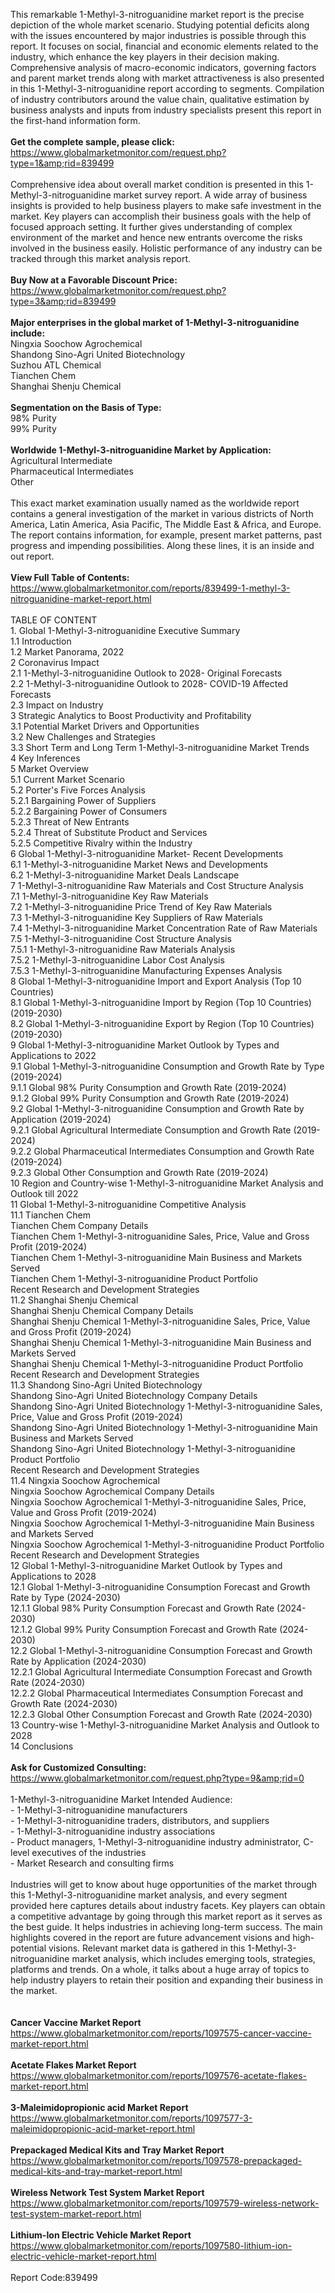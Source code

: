This remarkable 1-Methyl-3-nitroguanidine market report is the precise depiction of the whole market scenario. Studying potential deficits along with the issues encountered by major industries is possible through this report. It focuses on social, financial and economic elements related to the industry, which enhance the key players in their decision making. Comprehensive analysis of macro-economic indicators, governing factors and parent market trends along with market attractiveness is also presented in this 1-Methyl-3-nitroguanidine report according to segments. Compilation of industry contributors around the value chain, qualitative estimation by business analysts and inputs from industry specialists present this report in the first-hand information form. <br /><br /><strong>Get the complete sample, please click:</strong><br /><a href="https://www.globalmarketmonitor.com/request.php?type=1&amp;rid=839499">https://www.globalmarketmonitor.com/request.php?type=1&amp;rid=839499</a><br /><br />Comprehensive idea about overall market condition is presented in this 1-Methyl-3-nitroguanidine market survey report. A wide array of business insights is provided to help business players to make safe investment in the market. Key players can accomplish their business goals with the help of focused approach setting. It further gives understanding of complex environment of the market and hence new entrants overcome the risks involved in the business easily. Holistic performance of any industry can be tracked through this market analysis report. <br /><br /><strong>Buy Now at a Favorable Discount Price:</strong><br /><a href="https://www.globalmarketmonitor.com/request.php?type=3&amp;rid=839499">https://www.globalmarketmonitor.com/request.php?type=3&amp;rid=839499</a><br /><br /><strong>Major enterprises in the global market of 1-Methyl-3-nitroguanidine include:</strong><br /> Ningxia Soochow Agrochemical <br />Shandong Sino-Agri United Biotechnology <br />Suzhou ATL Chemical <br />Tianchen Chem <br />Shanghai Shenju Chemical <br /><br /><strong>Segmentation on the Basis of Type:</strong><br />98% Purity <br />99% Purity <br /><br /><strong>Worldwide 1-Methyl-3-nitroguanidine Market by Application:</strong><br />Agricultural Intermediate <br />Pharmaceutical Intermediates <br />Other <br /><br />This exact market examination usually named as the worldwide report contains a general investigation of the market in various districts of North America, Latin America, Asia Pacific, The Middle East &amp; Africa, and Europe. The report contains information, for example, present market patterns, past progress and impending possibilities. Along these lines, it is an inside and out report.<br /><br /><strong>View Full Table of Contents:</strong><br /><a href="https://www.globalmarketmonitor.com/reports/839499-1-methyl-3-nitroguanidine-market-report.html">https://www.globalmarketmonitor.com/reports/839499-1-methyl-3-nitroguanidine-market-report.html</a><br /><br />TABLE OF CONTENT<br />1. Global 1-Methyl-3-nitroguanidine Executive Summary<br />1.1 Introduction<br />1.2 Market Panorama, 2022<br />2 Coronavirus Impact<br />2.1 1-Methyl-3-nitroguanidine Outlook to 2028- Original Forecasts<br />2.2 1-Methyl-3-nitroguanidine Outlook to 2028- COVID-19 Affected Forecasts<br />2.3 Impact on Industry<br />3 Strategic Analytics to Boost Productivity and Profitability<br />3.1 Potential Market Drivers and Opportunities<br />3.2 New Challenges and Strategies<br />3.3 Short Term and Long Term 1-Methyl-3-nitroguanidine Market Trends<br />4 Key Inferences<br />5 Market Overview<br />5.1 Current Market Scenario<br />5.2 Porter's Five Forces Analysis<br />5.2.1 Bargaining Power of Suppliers<br />5.2.2 Bargaining Power of Consumers<br />5.2.3 Threat of New Entrants<br />5.2.4 Threat of Substitute Product and Services<br />5.2.5 Competitive Rivalry within the Industry<br />6 Global 1-Methyl-3-nitroguanidine Market- Recent Developments<br />6.1 1-Methyl-3-nitroguanidine Market News and Developments<br />6.2 1-Methyl-3-nitroguanidine Market Deals Landscape<br />7 1-Methyl-3-nitroguanidine Raw Materials and Cost Structure Analysis<br />7.1 1-Methyl-3-nitroguanidine Key Raw Materials<br />7.2 1-Methyl-3-nitroguanidine Price Trend of Key Raw Materials<br />7.3 1-Methyl-3-nitroguanidine Key Suppliers of Raw Materials<br />7.4 1-Methyl-3-nitroguanidine Market Concentration Rate of Raw Materials<br />7.5 1-Methyl-3-nitroguanidine Cost Structure Analysis<br />7.5.1 1-Methyl-3-nitroguanidine Raw Materials Analysis<br />7.5.2 1-Methyl-3-nitroguanidine Labor Cost Analysis<br />7.5.3 1-Methyl-3-nitroguanidine Manufacturing Expenses Analysis<br />8 Global 1-Methyl-3-nitroguanidine Import and Export Analysis (Top 10 Countries)<br />8.1 Global 1-Methyl-3-nitroguanidine Import by Region (Top 10 Countries) (2019-2030)<br />8.2 Global 1-Methyl-3-nitroguanidine Export by Region (Top 10 Countries) (2019-2030)<br />9 Global 1-Methyl-3-nitroguanidine Market Outlook by Types and Applications to 2022<br />9.1 Global 1-Methyl-3-nitroguanidine Consumption and Growth Rate by Type (2019-2024)<br />9.1.1 Global 98% Purity Consumption and Growth Rate (2019-2024)<br />9.1.2 Global 99% Purity Consumption and Growth Rate (2019-2024)<br />9.2 Global 1-Methyl-3-nitroguanidine Consumption and Growth Rate by Application (2019-2024)<br />9.2.1  Global Agricultural Intermediate Consumption and Growth Rate (2019-2024)<br />9.2.2  Global Pharmaceutical Intermediates Consumption and Growth Rate (2019-2024)<br />9.2.3  Global Other Consumption and Growth Rate (2019-2024)<br />10 Region and Country-wise 1-Methyl-3-nitroguanidine Market Analysis and Outlook till 2022<br />11 Global 1-Methyl-3-nitroguanidine Competitive Analysis<br />11.1 Tianchen Chem<br />Tianchen Chem Company Details<br />Tianchen Chem 1-Methyl-3-nitroguanidine Sales, Price, Value and Gross Profit (2019-2024)<br />Tianchen Chem 1-Methyl-3-nitroguanidine Main Business and Markets Served<br />Tianchen Chem 1-Methyl-3-nitroguanidine Product Portfolio<br />Recent Research and Development Strategies<br />11.2 Shanghai Shenju Chemical<br />Shanghai Shenju Chemical Company Details<br />Shanghai Shenju Chemical 1-Methyl-3-nitroguanidine Sales, Price, Value and Gross Profit (2019-2024)<br />Shanghai Shenju Chemical 1-Methyl-3-nitroguanidine Main Business and Markets Served<br />Shanghai Shenju Chemical 1-Methyl-3-nitroguanidine Product Portfolio<br />Recent Research and Development Strategies<br />11.3 Shandong Sino-Agri United Biotechnology<br />Shandong Sino-Agri United Biotechnology Company Details<br />Shandong Sino-Agri United Biotechnology 1-Methyl-3-nitroguanidine Sales, Price, Value and Gross Profit (2019-2024)<br />Shandong Sino-Agri United Biotechnology 1-Methyl-3-nitroguanidine Main Business and Markets Served<br />Shandong Sino-Agri United Biotechnology 1-Methyl-3-nitroguanidine Product Portfolio<br />Recent Research and Development Strategies<br />11.4 Ningxia Soochow Agrochemical<br />Ningxia Soochow Agrochemical Company Details<br />Ningxia Soochow Agrochemical 1-Methyl-3-nitroguanidine Sales, Price, Value and Gross Profit (2019-2024)<br />Ningxia Soochow Agrochemical 1-Methyl-3-nitroguanidine Main Business and Markets Served<br />Ningxia Soochow Agrochemical 1-Methyl-3-nitroguanidine Product Portfolio<br />Recent Research and Development Strategies<br />12 Global 1-Methyl-3-nitroguanidine Market Outlook by Types and Applications to 2028<br />12.1 Global 1-Methyl-3-nitroguanidine Consumption Forecast and Growth Rate by Type (2024-2030)<br />12.1.1 Global 98% Purity Consumption Forecast and Growth Rate (2024-2030)<br />12.1.2 Global 99% Purity Consumption Forecast and Growth Rate (2024-2030)<br />12.2 Global 1-Methyl-3-nitroguanidine Consumption Forecast and Growth Rate by Application (2024-2030)<br />12.2.1 Global Agricultural Intermediate Consumption Forecast and Growth Rate (2024-2030)<br />12.2.2 Global Pharmaceutical Intermediates Consumption Forecast and Growth Rate (2024-2030)<br />12.2.3 Global Other Consumption Forecast and Growth Rate (2024-2030)<br />13 Country-wise 1-Methyl-3-nitroguanidine Market Analysis and Outlook to 2028<br />14 Conclusions<br /><br /><strong>Ask for Customized Consulting:</strong><br /><a href="https://www.globalmarketmonitor.com/request.php?type=9&amp;rid=0">https://www.globalmarketmonitor.com/request.php?type=9&amp;rid=0</a><br /><br />1-Methyl-3-nitroguanidine Market Intended Audience:<br />- 1-Methyl-3-nitroguanidine manufacturers<br />- 1-Methyl-3-nitroguanidine traders, distributors, and suppliers<br />- 1-Methyl-3-nitroguanidine industry associations<br />- Product managers, 1-Methyl-3-nitroguanidine industry administrator, C-level executives of the industries<br />- Market Research and consulting firms<br /><br />Industries will get to know about huge opportunities of the market through this 1-Methyl-3-nitroguanidine market analysis, and every segment provided here captures details about industry facets. Key players can obtain a competitive advantage by going through this market report as it serves as the best guide. It helps industries in achieving long-term success. The main highlights covered in the report are future advancement visions and high-potential visions. Relevant market data is gathered in this 1-Methyl-3-nitroguanidine market analysis, which includes emerging tools, strategies, platforms and trends. On a whole, it talks about a huge array of topics to help industry players to retain their position and expanding their business in the market. <br /><br /><strong><br /></strong><strong>Cancer Vaccine Market Report</strong><br /><a href="https://www.globalmarketmonitor.com/reports/1097575-cancer-vaccine-market-report.html">https://www.globalmarketmonitor.com/reports/1097575-cancer-vaccine-market-report.html</a><br /><br /><strong>Acetate Flakes Market Report</strong><br /><a href="https://www.globalmarketmonitor.com/reports/1097576-acetate-flakes-market-report.html">https://www.globalmarketmonitor.com/reports/1097576-acetate-flakes-market-report.html</a><br /><br /><strong>3-Maleimidopropionic acid Market Report</strong><br /><a href="https://www.globalmarketmonitor.com/reports/1097577-3-maleimidopropionic-acid-market-report.html">https://www.globalmarketmonitor.com/reports/1097577-3-maleimidopropionic-acid-market-report.html</a><br /><br /><strong>Prepackaged Medical Kits and Tray Market Report</strong><br /><a href="https://www.globalmarketmonitor.com/reports/1097578-prepackaged-medical-kits-and-tray-market-report.html">https://www.globalmarketmonitor.com/reports/1097578-prepackaged-medical-kits-and-tray-market-report.html</a><br /><br /><strong>Wireless Network Test System Market Report</strong><br /><a href="https://www.globalmarketmonitor.com/reports/1097579-wireless-network-test-system-market-report.html">https://www.globalmarketmonitor.com/reports/1097579-wireless-network-test-system-market-report.html</a><br /><br /><strong>Lithium-Ion Electric Vehicle Market Report</strong><br /><a href="https://www.globalmarketmonitor.com/reports/1097580-lithium-ion-electric-vehicle-market-report.html">https://www.globalmarketmonitor.com/reports/1097580-lithium-ion-electric-vehicle-market-report.html</a><br /><br />Report Code:839499</p>
